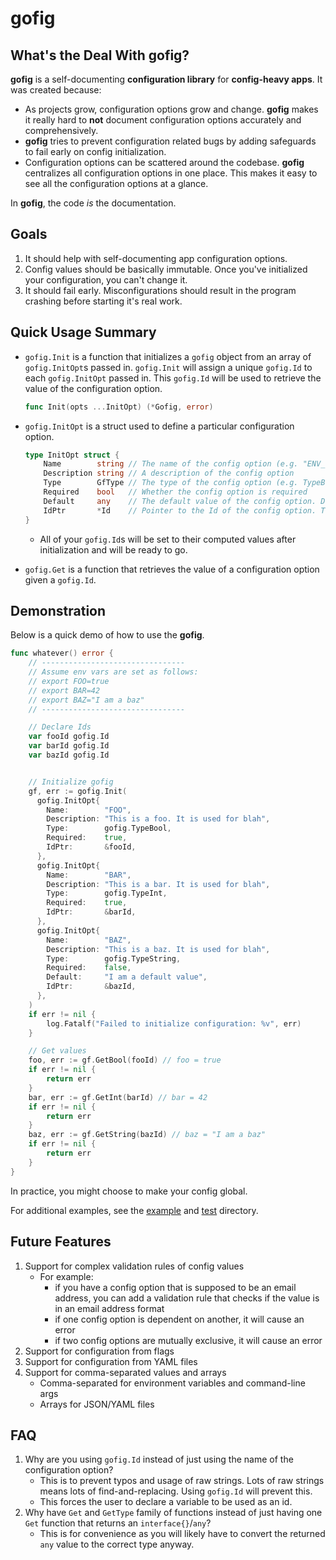 # gofig

## What's the Deal With gofig?

**gofig** is a self-documenting **configuration library** for **config-heavy apps**. It was created because:
- As projects grow, configuration options grow and change. **gofig** makes it really hard to **not** document configuration options accurately and comprehensively. 
- **gofig** tries to prevent configuration related bugs by adding safeguards to fail early on config initialization.
- Configuration options can be scattered around the codebase. **gofig** centralizes all configuration options in one place. This makes it easy to see all the configuration options at a glance.

In **gofig**, the code *is* the documentation.

## Goals
1. It should help with self-documenting app configuration options.
1. Config values should be basically immutable. Once you've initialized your configuration, you can't change it. 
1. It should fail early. Misconfigurations should result in the program crashing before starting it's real work.   

## Quick Usage Summary
- `gofig.Init` is a function that initializes a `gofig` object from an array of `gofig.InitOpt`s passed in. `gofig.Init` will assign a unique `gofig.Id` to each `gofig.InitOpt` passed in. This `gofig.Id` will be used to retrieve the value of the configuration option. 
    ```go
    func Init(opts ...InitOpt) (*Gofig, error)
    ```
- `gofig.InitOpt` is a struct used to define a particular configuration option.
    ```go
    type InitOpt struct {
        Name        string // The name of the config option (e.g. "ENV_VAR_A")
        Description string // A description of the config option
        Type        GfType // The type of the config option (e.g. TypeBool, TypeInt, TypeFloat, TypeString)
        Required    bool   // Whether the config option is required
        Default     any    // The default value of the config option. Doesn't do anything if the config option is required.
        IdPtr       *Id    // Pointer to the Id of the config option. This is where you store the Id. The Id value be set after the call to Init.
    }
    ```

    - All of your `gofig.Id`s will be set to their computed values after initialization and will be ready to go.
- `gofig.Get` is a function that retrieves the value of a configuration option given a `gofig.Id`.
 

## Demonstration
Below is a quick demo of how to use the **gofig**.
```go
func whatever() error {
    // --------------------------------
    // Assume env vars are set as follows:
    // export FOO=true
    // export BAR=42
    // export BAZ="I am a baz"
    // --------------------------------

    // Declare Ids
    var fooId gofig.Id
    var barId gofig.Id
    var bazId gofig.Id


    // Initialize gofig
    gf, err := gofig.Init(
	  gofig.InitOpt{
	  	Name:        "FOO",
	  	Description: "This is a foo. It is used for blah",
	  	Type:        gofig.TypeBool,
	  	Required:    true,
	  	IdPtr:       &fooId,
	  },
	  gofig.InitOpt{
	  	Name:        "BAR",
	  	Description: "This is a bar. It is used for blah",
	  	Type:        gofig.TypeInt,
	  	Required:    true,
	  	IdPtr:       &barId,
	  },
	  gofig.InitOpt{
	  	Name:        "BAZ",
	  	Description: "This is a baz. It is used for blah",
	  	Type:        gofig.TypeString,
	  	Required:    false,
	  	Default:     "I am a default value",
	  	IdPtr:       &bazId,
	  },
	)
    if err != nil {
        log.Fatalf("Failed to initialize configuration: %v", err)
    }

    // Get values
    foo, err := gf.GetBool(fooId) // foo = true
    if err != nil {
        return err
    }
    bar, err := gf.GetInt(barId) // bar = 42
    if err != nil {
        return err
    }
    baz, err := gf.GetString(bazId) // baz = "I am a baz"
    if err != nil {
        return err
    }
} 
```

In practice, you might choose to make your config global.


For additional examples, see the [example](example) and [test](test) directory. 


## Future Features
1. Support for complex validation rules of config values
    - For example:
      - if you have a config option that is supposed to be an email address, you can add a validation rule that checks if the value is in an email address format
      - if one config option is dependent on another, it will cause an error
      - if two config options are mutually exclusive, it will cause an error
1. Support for configuration from flags
1. Support for configuration from YAML files
1. Support for comma-separated values and arrays
    - Comma-separated for environment variables and command-line args
    - Arrays for JSON/YAML files

## FAQ
1. Why are you using `gofig.Id` instead of just using the name of the configuration option?
    - This is to prevent typos and usage of raw strings. Lots of raw strings means lots of find-and-replacing. Using `gofig.Id` will prevent this.
    - This forces the user to declare a variable to be used as an id.
1. Why have `Get` and `GetType` family of functions instead of just having one `Get` function that returns an `interface{}`/`any`?
    - This is for convenience as you will likely have to convert the returned `any` value to the correct type anyway.